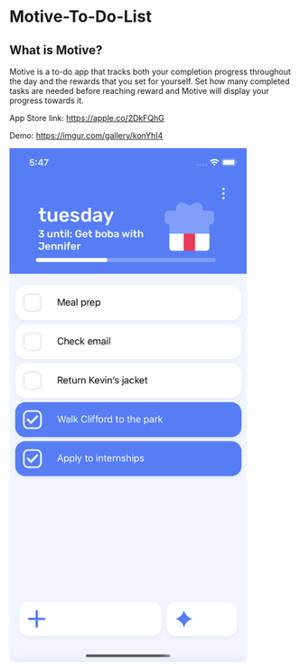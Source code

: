 # Motive-To-Do-List

## What is Motive?

Motive is a to-do app that tracks both your completion progress throughout the day and the rewards that you set for yourself. Set how many completed tasks are needed before reaching reward and Motive will display your progress towards it.

App Store link:
https://apple.co/2DkFQhG

Demo:
https://imgur.com/gallery/konYhI4

<img src="./light%20reward%20progress.png" alt="preview of todo list" width="420"/>
